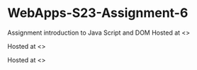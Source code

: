 
# WebApps-S23-Assignment-6
Assignment introduction to Java Script and DOM
Hosted at <>


Hosted at <>


Hosted at <>